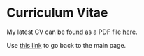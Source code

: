 # Curriculum Vitae

My latest CV can be found as a PDF file [here](./pv_cv_latexrolling.pdf).

Use [this link](https://psv2.github.io/) to go back to the main page.
